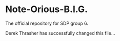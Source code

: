 Note-Orious-B.I.G.==================The official repository for SDP group 6. Derek Thrasher has successfully changed this file...